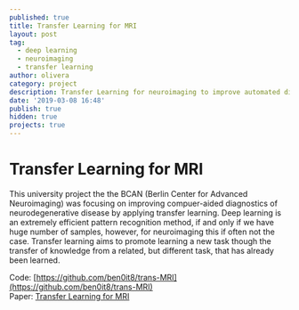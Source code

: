 ```yaml
---
published: true
title: Transfer Learning for MRI
layout: post
tag:
  - deep learning
  - neuroimaging
  - transfer learning
author: olivera
category: project
description: Transfer Learning for neuroimaging to improve automated diagnostics
date: '2019-03-08 16:48'
publish: true
hidden: true
projects: true
---
```

# Transfer Learning for MRI
This university project the the BCAN (Berlin Center for Advanced Neuroimaging) was focusing on improving compuer-aided diagnostics of neurodegenerative disease by applying transfer learning. Deep learning is an extremely efficient pattern recognition method, if and only if we have huge number of samples, however, for neuroimaging this if often not the case. Transfer learning aims to promote learning a new task though the transfer of knowledge from a related, but different task, that has already been learned.

Code: [https://github.com/ben0it8/trans-MRI](https://github.com/ben0it8/trans-MRI)  
Paper: [Transfer Learning for MRI](https://github.com/ben0it8/trans-MRI/blob/master/docs/paper.pdf)
